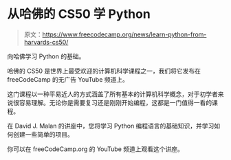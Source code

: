 # 从哈佛的 CS50 学 Python

> 原文：<https://www.freecodecamp.org/news/learn-python-from-harvards-cs50/>

向哈佛学习 Python 的基础。

哈佛的 CS50 是世界上最受欢迎的计算机科学课程之一，我们将它发布在 freeCodeCamp 的无广告 YouTube 频道上。

这门课程以一种平易近人的方式涵盖了所有基本的计算机科学概念，对于初学者来说很容易理解。无论你是需要复习还是刚刚开始编程，这都是一门值得一看的课程。

在 David J. Malan 的讲座中，您将学习 Python 编程语言的基础知识，并学习如何创建一些简单的项目。

你可以在 freeCodeCamp.org 的 YouTube 频道上观看这个讲座。‌